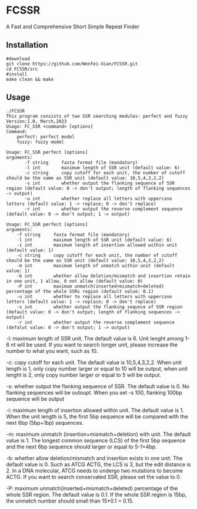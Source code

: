 # FCSSR
A Fast and Comprehensive Short Simple Repeat Finder
## Installation
```
#download
git clone https://github.com/Wenfei-Xian/FCSSR.git
cd FCSSR/src
#install
make clean && make
```
## Usage
```
./FCSSR
This program consists of two SSR searching modules: perfect and fuzzy
Version:1.0, March,2023
Usage: FC_SSR <command> [options]
Command:
	perfect: perfect model
	fuzzy: fuzzy model
```

```
Usage: FC_SSR perfect [options]
arguments:
       -f string     fasta format file (mandatory)
       -l int        maximum length of SSR unit (default value: 6)
       -c string     copy cutoff for each unit, the number of cutoff should be the same as SSR unit (default value: 10,5,4,3,2,2)
       -s int        whether output the flanking sequence of SSR region (default value: 0 -> don't output; length of flanking sequences -> output)
       -u int        whether replace all letters with uppercase letters (default value: 1 -> replace; 0 -> don't replace)
       -r int        whether output the reverse complement sequence (default value: 0 -> don't output; 1 -> output)
```

```
Usage: FC_SSR perfect [options]
arguments:
	-f string     fasta format file (mandatory)
	-l int        maximum length of SSR unit (default value: 6)
	-i int        maximum length of insertion allowed within unit (default value: 1)
	-c string     copy cutoff for each unit, the number of cutoff should be the same as SSR unit (default value: 10,5,4,3,2,2)
	-m int        maximum length of unmatch within unit (default value: 1)
	-b int        whether allow deletion/mismatch and insertion retain in one unit, 1 allow, 0 not allow (default value: 0)
	-P int        maximum unmatch(inserted+mismatch+deleted) percentage of the whole SSRs region (default value: 0.1)
	-u int        whether to replace all letters with uppercase letters (default value: 1 -> replace; 0 -> don't replace)
	-s int        whether output the flanking sequnce of SSR region (default value: 0 -> don't output; length of flanking sequences -> output)
	-r int        whether output the reverse complement sequence (defalut value: 0 -> don't output; 1 -> output)

```

-l: maximum length of SSR unit. The default value is 6. Unit lenght among 1-6 nt will be used. If you want to search longer unit, please increase the number to what you want, such as 10.

-c: copy cutoff for each unit. The default value is 10,5,4,3,2,2. When unit length is 1, only copy number larger or equal to 10 will be output, when unit lenght is 2, only copy number larger or equal to 5 will be output.

-s: whether output the flanking sequence of SSR. The default value is 0. No flanking sequences will be outoupt. When you set -s 100, flanking 100bp sequence will be output

-i: maximum length of insertion allowed within unit. The default value is 1. When the unit length is 5, the first 5bp sequence will be compared with the next 6bp (5bp+1bp) sequences. 

-m: maximum unmatch (insertion+mismatch+deletion) with unit. The default value is 1. The longest common sequence (LCS) of the first 5bp sequence and the next 6bp sequence should larger or equal to 5-1=4bp.

-b: whether allow deletion/mismatch and insertion exists in one unit. The default value is 0. Such as ATCG ACTG, the LCS is 3, but the edit distance is 2. In a DNA molecular, ATCG needs to undergo two mutations to become ACTG. If you want to search conservated SSR, please set the value to 0.

-P: maximum unmatch(inserted+mismatch+deleted) percentage of the whole SSR region. The default value is 0.1. If the whole SSR region is 15bp, the unmatch number should small than 15*0.1 = 0.15.
